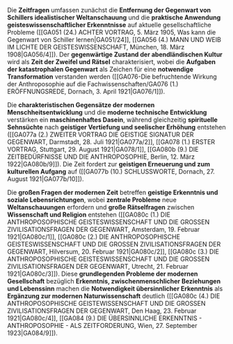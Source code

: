 
Die **Zeitfragen** umfassen zunächst die **Entfernung der Gegenwart von Schillers idealistischer Weltanschauung** und die **praktische Anwendung geisteswissenschaftlicher Erkenntnisse** auf aktuelle gesellschaftliche Probleme ([[GA051 (24.) ACHTER VORTRAG, 5. März 1905, Was kann die Gegenwart von Schiller lernen|GA051/24]], [[GA056 (4.) MANN UND WEIB IM LICHTE DER GEISTESWISSENSCHAFT, München, 18. März 1908|GA056/4]]). Der **gegenwärtige Zustand der abendländischen Kultur** wird als **Zeit der Zweifel und Rätsel** charakterisiert, wobei die **Aufgaben der katastrophalen Gegenwart** als Zeichen für eine **notwendige Transformation** verstanden werden ([[GA076-Die befruchtende Wirkung der Anthroposophie auf die Fachwissenschaften/GA076 (1.) ERÖFFNUNGSREDE, Dornach, 3. April 1921|GA076/1]]).

Die **charakteristischen Gegensätze der modernen Menschheitsentwicklung** und die **moderne technische Entwicklung** verstärken ein **maschinenhaftes Dasein**, während gleichzeitig **spirituelle Sehnsüchte** nach **geistiger Vertiefung und seelischer Erhöhung** entstehen ([[GA077a (2.) ZWEITER VORTRAG DIE GEISTIGE SIGNATUR DER GEGENWART, Darmstadt, 28. Juli 1921|GA077a/2]], [[GA078 (1.) ERSTER VORTRAG, Stuttgart, 29. August 1921|GA078/1]], [[GA080b (9.) DIE ZEITBEDÜRFNISSE UND DIE ANTHROPOSOPHIE, Berlin, 12. März 1922|GA080b/9]]). Die Zeit fordert zur **geistigen Erneuerung und zum kulturellen Aufgang** auf ([[GA077b (10.) SCHLUSSWORTE, Dornach, 27. August 1921|GA077b/10]]).

Die **großen Fragen der modernen Zeit** betreffen **geistige Erkenntnis und soziale Lebensrichtungen**, wobei **zentrale Probleme** neue **Weltanschauungen** erfordern und **große Rätselfragen** zwischen **Wissenschaft und Religion** entstehen ([[GA080c (1.) DIE ANTHROPOSOPHISCHE GEISTESWISSENSCHAFT UND DIE GROSSEN ZIVILISATIONSFRAGEN DER GEGENWART, Amsterdam, 19. Februar 1921|GA080c/1]], [[GA080c (2.) DIE ANTHROPOSOPHISCHE GEISTESWISSENSCHAFT UND DIE GROSSEN ZIVILISATIONSFRAGEN DER GEGENWART, Hilversum, 20. Februar 1921|GA080c/2]], [[GA080c (3.) DIE ANTHROPOSOPHISCHE GEISTESWISSENSCHAFT UND DIE GROSSEN ZIVILISATIONSFRAGEN DER GEGENWART, Utrecht, 21. Februar 1921|GA080c/3]]). Diese **grundlegenden Probleme der modernen Gesellschaft** bezüglich **Erkenntnis, zwischenmenschlicher Beziehungen und Lebenssinn** machen die **Notwendigkeit übersinnlicher Erkenntnis** als **Ergänzung zur modernen Naturwissenschaft** deutlich ([[GA080c (4.) DIE ANTHROPOSOPHISCHE GEISTEWISSENSCHAFT UND DIE GROSSEN ZIVILISATIONSFRAGEN DER GEGENWART, Den Haag, 23. Februar 1921|GA080c/4]], [[GA084 (9.) DIE ÜBERSINNLICHE ERKENNTNIS - ANTHROPOSOPHIE - ALS ZEITFORDERUNG, Wien, 27. September 1923|GA084/9]]).
